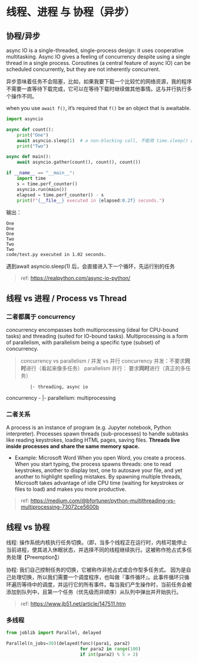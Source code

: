 # 线程、进程 与 协程（异步）
## 协程/异步
async IO is a single-threaded, single-process design: it uses cooperative multitasking. 
Async IO gives a feeling of concurrency despite using a single thread in a single process. Coroutines (a central feature of async IO) can be scheduled concurrently, but they are not inherently concurrent.

异步意味着任务不会阻塞，比如，如果我要下载一个比较忙的网络资源，我的程序不需要一直等待下载完成，它可以在等待下载时继续做其他事情。这与并行执行多个操作不同。

when you use `await f()`, it’s required that `f()` be an object that is awaitable. 

```python
import asyncio

async def count():
    print("One")
    await asyncio.sleep(1)  # a non-blocking call, 不能用 time.sleep() 因为它 blocking 会堵塞 
    print("Two")

async def main():
    await asyncio.gather(count(), count(), count())

if __name__ == "__main__":
    import time
    s = time.perf_counter()
    asyncio.run(main())
    elapsed = time.perf_counter() - s
    print(f"{__file__} executed in {elapsed:0.2f} seconds.")
```
输出：
```
One
One
One
Two
Two
Two
code/test.py executed in 1.02 seconds.
```
遇到await asyncio.sleep(1) 后，会直接进入下一个循环，先运行别的任务

> ref: https://realpython.com/async-io-python/

## 线程 vs 进程 / Process vs Thread
### 二者都属于 concurrency 
concurrency encompasses both multiprocessing (ideal for CPU-bound tasks) and threading (suited for IO-bound tasks). 
Multiprocessing is a form of parallelism, with parallelism being a specific type (subset) of concurrency. 
>  concurrency vs parallelism / 并发 vs 并行
    concurrency 并发：不要求**同时**进行（看起来像多任务）
    parallelism 并行： 要求**同时**进行（真正的多任务）

             |- threading, async io
concurrency -
             |- parallelism: multiprocessing
### 二者关系
A process is an instance of program (e.g. Jupyter notebook, Python interpreter). Processes spawn threads (sub-processes) to handle subtasks like reading keystrokes, loading HTML pages, saving files. 
**Threads live inside processes and share the same memory space.**

- Example: Microsoft Word
    When you open Word, you create a process. When you start typing, the process spawns threads: one to read keystrokes, another to display text, one to autosave your file, and yet another to highlight spelling mistakes. 
    By spawning multiple threads, Microsoft takes advantage of idle CPU time (waiting for keystrokes or files to load) and makes you more productive.

> ref: https://medium.com/@bfortuner/python-multithreading-vs-multiprocessing-73072ce5600b

## 线程 vs 协程

线程: 操作系统内核执行任务切换。（即，当多个线程正在运行时，内核可能停止当前进程，使其进入休眠状态，并选择不同的线程继续执行。这被称作抢占式多任务处理【Preemption】）

协程: 我们自己控制任务的切换，它被称作非抢占式或合作型多任务式。
因为是自己处理切换，所以我们需要一个调度程序，也叫做『事件循环』。此事件循环只循环遍历等待中的调度，并运行它的所有事件。每当我们产生操作时，当前任务会被添加到队列中，且第一个任务（优先级而非顺序）从队列中弹出并开始执行。

> ref: https://www.jb51.net/article/147511.htm

### 多线程
```python
from joblib import Parallel, delayed

Parallel(n_jobs=30)(delayed(func)(para1, para2) 
                            for para2 in range(100)
                            if int(para2) % 5 > 2)
```
